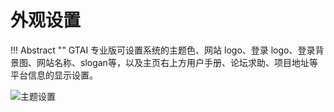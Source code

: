 
# 外观设置

!!! Abstract "" 
    GTAI 专业版可设置系统的主题色、网站 logo、登录 logo、登录背景图、网站名称、slogan等，以及主页右上方用户手册、论坛求助、项目地址等平台信息的显示设置。

![主题设置](../../img/system/theme.png)